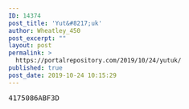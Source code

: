 ```yaml
---
ID: 14374
post_title: 'Yut&#8217;uk'
author: Wheatley_450
post_excerpt: ""
layout: post
permalink: >
  https://portalrepository.com/2019/10/24/yutuk/
published: true
post_date: 2019-10-24 10:15:29
---
```

<pre>4175086ABF3D</pre>
